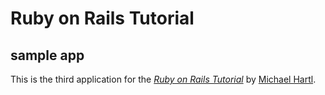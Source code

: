 # Ruby on Rails Tutorial

## sample app

This is the third application for the
[*Ruby on Rails Tutorial*](https://www.railstutorial.org/)
by [Michael Hartl](https://www.michaelhartl.com/).

